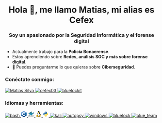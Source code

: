 <h1 align="center">Hola 👋, me llamo Matias, mi alias es Cefex</h1>
<h3 align="center">Soy un apasionado por la Seguridad Informática y el forense digital</h3>

- Actualmente trabajo para la **Policía Bonaerense**.
- Estoy aprendiendo sobre **Redes, análisis SOC y más sobre forense digital**.
- 💬 Puedes preguntarme lo que quieras sobre **Ciberseguridad**.

<h3 align="left">Conéctate conmigo:</h3>
<p align="left">
  <a href="https://linkedin.com/in/matías-silva" target="_blank">
    <img align="center" src="https://raw.githubusercontent.com/rahuldkjain/github-profile-readme-generator/master/src/images/icons/Social/linked-in-alt.svg" alt="Matías Silva" height="20" width="30" />
  </a>
  <a href="https://instagram.com/cefex03" target="_blank">
    <img align="center" src="https://raw.githubusercontent.com/rahuldkjain/github-profile-readme-generator/master/src/images/icons/Social/instagram.svg" alt="cefex03" height="20" width="30" />
  </a>
  <a href="https://www.youtube.com/c/bluelockit" target="_blank">
    <img align="center" src="https://raw.githubusercontent.com/rahuldkjain/github-profile-readme-generator/master/src/images/icons/Social/youtube.svg" alt="bluelockit" height="20" width="30" />
  </a>
</p>

<h3 align="left">Idiomas y herramientas:</h3>
<p align="left">
  <a href="https://www.gnu.org/software/bash/" target="_blank" rel="noreferrer">
    <img src="https://www.vectorlogo.zone/logos/gnu_bash/gnu_bash-icon.svg" alt="bash" width="20" height="20" />
  </a>
  <a href="https://www.w3schools.com/cpp/" target="_blank" rel="noreferrer">
    <img src="https://raw.githubusercontent.com/devicons/devicon/master/icons/cplusplus/cplusplus-original.svg" alt="cplusplus" width="20" height="20" />
  </a>
  <a href="https://www.docker.com/" target="_blank" rel="noreferrer">
    <img src="https://raw.githubusercontent.com/devicons/devicon/master/icons/docker/docker-original-wordmark.svg" alt="docker" width="20" height="20" />
  </a>
  <a href="https://www.linux.org/" target="_blank" rel="noreferrer">
    <img src="https://raw.githubusercontent.com/devicons/devicon/master/icons/linux/linux-original.svg" alt="linux" width="20" height="20" />
  </a>
  <a href="https://www.python.org" target="_blank" rel="noreferrer">
    <img src="https://raw.githubusercontent.com/devicons/devicon/master/icons/python/python-original.svg" alt="python" width="20" height="20" />
  </a>
  <a href="https://www.kali.org/" target="_blank" rel="noreferrer">
    <img src="https://raw.githubusercontent.com/devicons/devicon/master/icons/kali/kali-original.svg" alt="kali" width="20" height="20" />
  </a>
  <a href="https://www.sans.org/cyber-security-courses/forensics/" target="_blank" rel="noreferrer">
    <img src="https://upload.wikimedia.org/wikipedia/commons/thumb/3/34/Autopsy_logo.svg/1200px-Autopsy_logo.svg.png" alt="autopsy" width="20" height="20" />
  </a>
  <a href="https://www.microsoft.com/windows" target="_blank" rel="noreferrer">
    <img src="https://upload.wikimedia.org/wikipedia/commons/thumb/5/5f/Windows_logo_-_2012.svg/512px-Windows_logo_-_2012.svg.png" alt="windows" width="20" height="20" />
  </a>
  <a href="https://www.bluelock.com/" target="_blank" rel="noreferrer">
    <img src="https://upload.wikimedia.org/wikipedia/en/e/e0/Blue_Lock_logo.png" alt="bluelock" width="20" height="20" />
  </a>
  <a href="https://www.blue-team.org/" target="_blank" rel="noreferrer">
    <img src="https://upload.wikimedia.org/wikipedia/en/thumb/d/d0/Blue_Team_logo.svg/2560px-Blue_Team_logo.svg.png" alt="blue_team" width="20" height="20" />
  </a>
</p>
